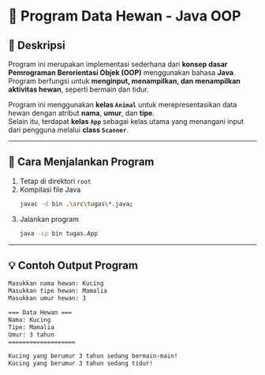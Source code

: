 # 🐾 Program Data Hewan - Java OOP

## 📘 Deskripsi
Program ini merupakan implementasi sederhana dari **konsep dasar Pemrograman Berorientasi Objek (OOP)** menggunakan bahasa **Java**.  
Program berfungsi untuk **menginput, menampilkan, dan menampilkan aktivitas hewan**, seperti bermain dan tidur.

Program ini menggunakan **kelas `Animal`** untuk merepresentasikan data hewan dengan atribut **nama**, **umur**, dan **tipe**.  
Selain itu, terdapat **kelas `App`** sebagai kelas utama yang menangani input dari pengguna melalui **class `Scanner`**.

---

## 🚀 Cara Menjalankan Program
1. Tetap di direktori `root`
2. Kompilasi file Java
    ```bash
    javac -d bin .\src\tugas\*.java; 
    ```
3. Jalankan program
    ```bash
    java -cp bin tugas.App
    ```

---

## 💡 Contoh Output Program
```bash
Masukkan nama hewan: Kucing
Masukkan tipe hewan: Mamalia
Masukkan umur hewan: 3

=== Data Hewan ===
Nama: Kucing
Tipe: Mamalia
Umur: 3 tahun
===================

Kucing yang berumur 3 tahun sedang bermain-main!
Kucing yang berumur 3 tahun sedang tidur!
```